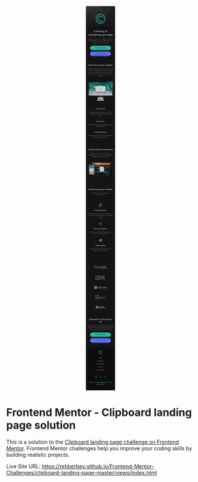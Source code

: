 <div align="center">
    <picture>
        <source
            media="(min-width: 768px)"
            srcset="./design/desktop-dark.png"
        />
        <img src="./design/mobile-dark.png" />
    </picture>
</div>

# Frontend Mentor - Clipboard landing page solution

This is a solution to the [Clipboard landing page challenge on Frontend Mentor](https://www.frontendmentor.io/challenges/clipboard-landing-page-5cc9bccd6c4c91111378ecb9). Frontend Mentor challenges help you improve your coding skills by building realistic projects.

Live Site URL: <https://rehberbey.github.io/Frontend-Mentor-Challenges/clipboard-landing-page-master/views/index.html>
